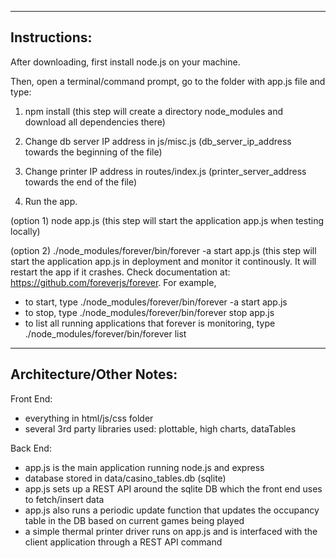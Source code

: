 --------------
Instructions:
--------------
After downloading, first install node.js on your machine. 

Then, open a terminal/command prompt, go to the folder with app.js file and type:

1. npm install 
(this step will create a directory node_modules and download all dependencies there)

2. Change db server IP address in js/misc.js (db_server_ip_address towards the beginning of the file)

3. Change printer IP address in routes/index.js (printer_server_address towards the end of the file)

4. Run the app. 

(option 1) node app.js 
(this step will start the application app.js when testing locally)

(option 2) ./node_modules/forever/bin/forever -a start app.js
(this step will start the application app.js in deployment and monitor it continously. It will restart the app if it crashes. Check documentation at: https://github.com/foreverjs/forever. For example, 
- to start, type ./node_modules/forever/bin/forever -a start app.js
- to stop, type ./node_modules/forever/bin/forever stop app.js
- to list all running applications that forever is monitoring, type ./node_modules/forever/bin/forever list

-------------------------
Architecture/Other Notes:
-------------------------

Front End: 

- everything in html/js/css folder
- several 3rd party libraries used: plottable, high charts, dataTables

Back End: 

- app.js is the main application running node.js and express 
- database stored in data/casino_tables.db (sqlite)
- app.js sets up a REST API around the sqlite DB which the front end uses to fetch/insert data
- app.js also runs a periodic update function that updates the occupancy table in the DB based on current games being played
- a simple thermal printer driver runs on app.js and is interfaced with the client application through a REST API command

